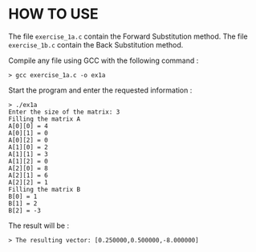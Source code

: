 # HOW TO USE
The file `exercise_1a.c` contain the Forward Substitution method.
The file `exercise_1b.c` contain the Back Substitution method.

Compile any file using GCC with the following command :
```shell
> gcc exercise_1a.c -o ex1a
```
Start the program and enter the requested information :
```shell
> ./ex1a
Enter the size of the matrix: 3
Filling the matrix A
A[0][0] = 4
A[0][1] = 0
A[0][2] = 0
A[1][0] = 2
A[1][1] = 3
A[1][2] = 0
A[2][0] = 8
A[2][1] = 6
A[2][2] = 1
Filling the matrix B
B[0] = 1
B[1] = 2
B[2] = -3
```
The result will be :
```shell
> The resulting vector: [0.250000,0.500000,-8.000000]
```

